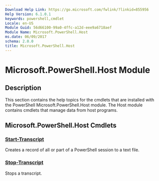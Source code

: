 ```yaml
---
Download Help Link: https://go.microsoft.com/fwlink/?linkid=855956
Help Version: 6.1.0.1
keywords: powershell,cmdlet
Locale: en-US
Module Guid: 56d66100-99a0-4ffc-a12d-eee9a6718aef
Module Name: Microsoft.PowerShell.Host
ms.date: 06/09/2017
schema: 2.0.0
title: Microsoft.PowerShell.Host
---
```

# Microsoft.PowerShell.Host Module

## Description

This section contains the help topics for the cmdlets that are installed with the PowerShell
Microsoft.PowerShell.Host module. The Host module contains cmdlets that manage data from host
programs.

## Microsoft.PowerShell.Host Cmdlets

### [Start-Transcript](Start-Transcript.md)
Creates a record of all or part of a PowerShell session to a text file.

### [Stop-Transcript](Stop-Transcript.md)
Stops a transcript.
